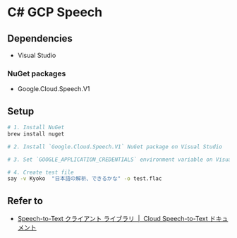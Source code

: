# C# GCP Speech

## Dependencies

* Visual Studio

### NuGet packages

* Google.Cloud.Speech.V1

## Setup

```sh
# 1. Install NuGet
brew install nuget

# 2. Install `Google.Cloud.Speech.V1` NuGet package on Visual Studio

# 3. Set `GOOGLE_APPLICATION_CREDENTIALS` environment variable on Visual Studio to your credential file path

# 4. Create test file
say -v Kyoko  "日本語の解析、できるかな" -o test.flac
```

## Refer to

- [Speech-to-Text クライアント ライブラリ  |  Cloud Speech-to-Text ドキュメント](https://cloud.google.com/speech-to-text/docs/libraries?hl=ja#client-libraries-install-csharp)

